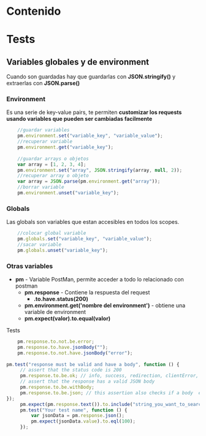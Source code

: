 


# Contenido



# Tests


## Variables globales y de environment

Cuando son guardadas hay que guardarlas con **JSON.stringify()** y extraerlas con **JSON.parse()**

### Environment
Es una serie de key-value pairs, te permiten **customizar los requests usando variables que pueden ser cambiadas facilmente**
```js
	//guardar variables
	pm.environment.set("variable_key", "variable_value");
	//recuperar variable
	pm.environment.get("variable_key");
	
	//guardar arrays o objetos
	var array = [1, 2, 3, 4];
	pm.environment.set("array", JSON.stringify(array, null, 2));
	//recuperar array o objeto
	var array = JSON.parse(pm.environment.get("array"));
	//borrar variable
	pm.environment.unset("variable_key");
```



### Globals

Las globals son variables que estan accesibles en todos los scopes.
```js
	//colocar global variable
	pm.globals.set("variable_key", "variable_value");
	//sacar variable 
	pm.globals.unset("variable_key");
```


### Otras variables

* **pm** - Variable PostMan, permite acceder a todo lo relacionado con postman
	* **pm.response** - Contiene la respuesta del request
		*  **.to.have.status(200)**
	* **pm.environment.get('nombre del environment')** - obtiene una variable de environment 
	* **pm.expect(valor).to.equal(valor)**
	
Tests
```js
	pm.response.to.not.be.error; 
	pm.response.to.have.jsonBody(""); 
	pm.response.to.not.have.jsonBody("error"); 
	
pm.test("response must be valid and have a body", function () {
     // assert that the status code is 200
     pm.response.to.be.ok; // info, success, redirection, clientError,  serverError, are other variants
     // assert that the response has a valid JSON body
     pm.response.to.be.withBody;
     pm.response.to.be.json; // this assertion also checks if a body  exists, so the above check is not needed
});
	 pm.expect(pm.response.text()).to.include("string_you_want_to_search");
	 pm.test("Your test name", function () {
	     var jsonData = pm.response.json();
	     pm.expect(jsonData.value).to.eql(100);
	 });
```
<!--stackedit_data:
eyJoaXN0b3J5IjpbNzcxMjE3NzIsMTI4MTcwMjA1M119
-->